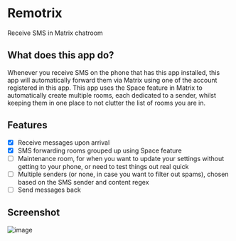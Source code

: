 # Remotrix
Receive SMS in Matrix chatroom
## What does this app do?
Whenever you receive SMS on the phone that has this app installed, this app will automatically forward them via Matrix using one of the account registered in this app. This app uses the Space feature in Matrix to automatically create multiple rooms, each dedicated to a sender, whilst keeping them in one place to not clutter the list of rooms you are in.
## Features 
 - [x] Receive messages upon arrival
 - [x] SMS forwarding rooms grouped up using Space feature
 - [ ] Maintenance room, for when you want to update your settings without getting to your phone, or need to test things out real quick
 - [ ] Multiple senders (or none, in case you want to filter out spams), chosen based on the SMS sender and content regex
 - [ ] Send messages back

## Screenshot
 ![image](https://github.com/MangoCubes/remotrix/assets/10383115/060e6375-7e1a-4c80-b46a-8652cfc320e6)
